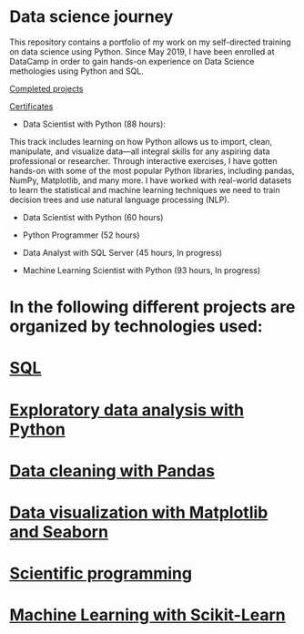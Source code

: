 Data science journey
========================== 

This repository contains a portfolio of my work on my self-directed training on data science using Python. 
Since May 2019, I have been enrolled at DataCamp in order to gain hands-on experience on Data Science methologies 
using Python and SQL.

[Completed projects](DataCamp_projects)

[Certificates](DataCamp_Certicates)

- Data Scientist with Python (88 hours): 

This track includes learning on  how Python  allows us to import, clean, manipulate,
 and visualize data—all integral skills for any aspiring data professional or researcher. 
Through interactive exercises, I have  gotten  hands-on with some of the most popular Python libraries, 
including pandas, NumPy, Matplotlib, and many more. I have worked with real-world datasets 
to learn the statistical and machine learning techniques we need to train decision trees
 and use natural language processing (NLP).

- Data Scientist with Python (60 hours)

- Python Programmer (52 hours)

- Data Analyst with SQL Server (45 hours, In progress)

- Machine Learning Scientist with Python (93 hours, In progress)

In the following different projects are organized 
by technologies used:
==========================

[SQL](SQL)
==========================

[Exploratory data analysis with Python](Exploratory_Data-Analysis)
==========================

[Data cleaning with Pandas](Data_Cleaning)
==========================

[Data visualization with Matplotlib and Seaborn](Data_visualization)
==========================

[Scientific programming](Python_for_scientists_coding)
==========================

[Machine Learning with Scikit-Learn](Machine_Learning)
==========================

